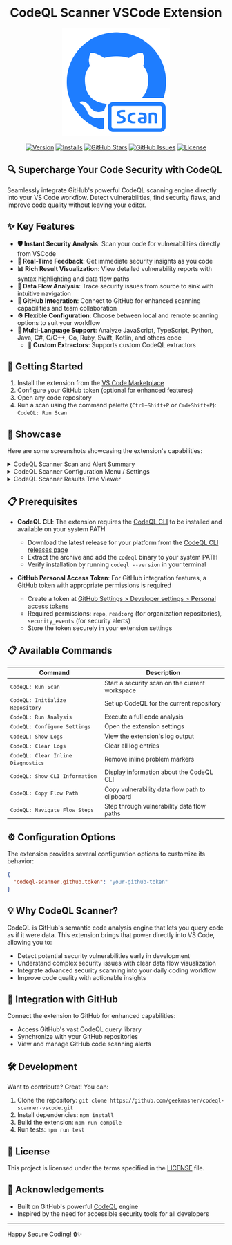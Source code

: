 <!-- markdownlint-disable -->
<div align="center">
<h1>CodeQL Scanner VSCode Extension</h1>

<img src="./src/assets/VS-marketplace-CodeQL-icon.png" width="250" title="CodeQL Scanner">

[![Version](https://img.shields.io/visual-studio-marketplace/v/GeekMasher.codeql-scanner-vscode?style=for-the-badge)](https://marketplace.visualstudio.com/items?itemName=GeekMasher.codeql-scanner-vscode)
[![Installs](https://img.shields.io/visual-studio-marketplace/i/GeekMasher.codeql-scanner-vscode?style=for-the-badge)](https://marketplace.visualstudio.com/items?itemName=GeekMasher.codeql-scanner-vscode)
[![GitHub Stars](https://img.shields.io/github/stars/GeekMasher/codeql-scanner-vscode?style=for-the-badge)][github]
[![GitHub Issues](https://img.shields.io/github/issues/GeekMasher/codeql-scanner-vscode?style=for-the-badge)][github-issues]
[![License](https://img.shields.io/github/license/GeekMasher/codeql-scanner-vscode?style=for-the-badge)][license]

</div>
<!-- markdownlint-restore -->

## 🔍 Supercharge Your Code Security with CodeQL

Seamlessly integrate GitHub's powerful CodeQL scanning engine directly into your VS Code workflow. Detect vulnerabilities, find security flaws, and improve code quality without leaving your editor.

## ✨ Key Features

- **🛡️ Instant Security Analysis**: Scan your code for vulnerabilities directly from VSCode
- **🔄 Real-Time Feedback**: Get immediate security insights as you code
- **📊 Rich Result Visualization**: View detailed vulnerability reports with syntax highlighting and data flow paths
- **🌊 Data Flow Analysis**: Trace security issues from source to sink with intuitive navigation
- **🔄 GitHub Integration**: Connect to GitHub for enhanced scanning capabilities and team collaboration
- **⚙️ Flexible Configuration**: Choose between local and remote scanning options to suit your workflow
- **🧰 Multi-Language Support**: Analyze JavaScript, TypeScript, Python, Java, C#, C/C++, Go, Ruby, Swift, Kotlin, and others code
  - **📜 Custom Extractors**: Supports custom CodeQL extractors

## 🚀 Getting Started

1. Install the extension from the [VS Code Marketplace](https://marketplace.visualstudio.com/items?itemName=GeekMasher.codeql-scanner-vscode)
2. Configure your GitHub token (optional for enhanced features)
3. Open any code repository
4. Run a scan using the command palette (`Ctrl+Shift+P` or `Cmd+Shift+P`): `CodeQL: Run Scan`

## 📸 Showcase

Here are some screenshots showcasing the extension's capabilities:

<!-- markdownlint-disable -->
<details>
<summary>CodeQL Scanner Scan and Alert Summary</summary>

<div align="center">
<img src="./assets/showcase-scan-summary.png" title="CodeQL Scanner Scan and Alert Summary">
</div>
</details>

<details>
<summary>CodeQL Scanner Configuration Menu / Settings</summary>

<div align="center">
<img src="./assets/showcase-configuration.png" title="CodeQL Scanner Configuration Menu">
</div>
</details>

<details>
<summary>CodeQL Scanner Results Tree Viewer</summary>

<div align="center">
<img src="./assets/showcase-results.png" title="CodeQL Scanner Results Tree Viewer">
</div>
</details>


## 📋 Prerequisites

- **CodeQL CLI**: The extension requires the [CodeQL CLI](https://github.com/github/codeql-cli-binaries/releases) to be installed and available on your system PATH
  - Download the latest release for your platform from the [CodeQL CLI releases page](https://github.com/github/codeql-cli-binaries/releases)
  - Extract the archive and add the `codeql` binary to your system PATH
  - Verify installation by running `codeql --version` in your terminal

- **GitHub Personal Access Token**: For GitHub integration features, a GitHub token with appropriate permissions is required
  - Create a token at [GitHub Settings > Developer settings > Personal access tokens](https://github.com/settings/tokens)
  - Required permissions: `repo`, `read:org` (for organization repositories), `security_events` (for security alerts)
  - Store the token securely in your extension settings

## 📋 Available Commands

| Command                            | Description                                    |
| ---------------------------------- | ---------------------------------------------- |
| `CodeQL: Run Scan`                 | Start a security scan on the current workspace |
| `CodeQL: Initialize Repository`    | Set up CodeQL for the current repository       |
| `CodeQL: Run Analysis`             | Execute a full code analysis                   |
| `CodeQL: Configure Settings`       | Open the extension settings                    |
| `CodeQL: Show Logs`                | View the extension's log output                |
| `CodeQL: Clear Logs`               | Clear all log entries                          |
| `CodeQL: Clear Inline Diagnostics` | Remove inline problem markers                  |
| `CodeQL: Show CLI Information`     | Display information about the CodeQL CLI       |
| `CodeQL: Copy Flow Path`           | Copy vulnerability data flow path to clipboard |
| `CodeQL: Navigate Flow Steps`      | Step through vulnerability data flow paths     |

## ⚙️ Configuration Options

The extension provides several configuration options to customize its behavior:

```json
{
  "codeql-scanner.github.token": "your-github-token"
}
```

## 💡 Why CodeQL Scanner?

CodeQL is GitHub's semantic code analysis engine that lets you query code as if it were data. This extension brings that power directly into VS Code, allowing you to:

- Detect potential security vulnerabilities early in development
- Understand complex security issues with clear data flow visualization
- Integrate advanced security scanning into your daily coding workflow
- Improve code quality with actionable insights

## 🔗 Integration with GitHub

Connect the extension to GitHub for enhanced capabilities:

- Access GitHub's vast CodeQL query library
- Synchronize with your GitHub repositories
- View and manage GitHub code scanning alerts

## 🛠️ Development

Want to contribute? Great! You can:

1. Clone the repository: `git clone https://github.com/geekmasher/codeql-scanner-vscode.git`
2. Install dependencies: `npm install`
3. Build the extension: `npm run compile`
4. Run tests: `npm run test`

## 📜 License

This project is licensed under the terms specified in the [LICENSE](LICENSE) file.

## 🙏 Acknowledgements

- Built on GitHub's powerful [CodeQL](https://github.com/github/codeql) engine
- Inspired by the need for accessible security tools for all developers

---

Happy Secure Coding! 🔒✨

<!-- Links -->

[github]: https://github.com/geekmasher/codeql-scanner-vscode
[github-issues]: https://github.com/geekmasher/codeql-scanner-vscode/issues
[license]: ./LICENSE
